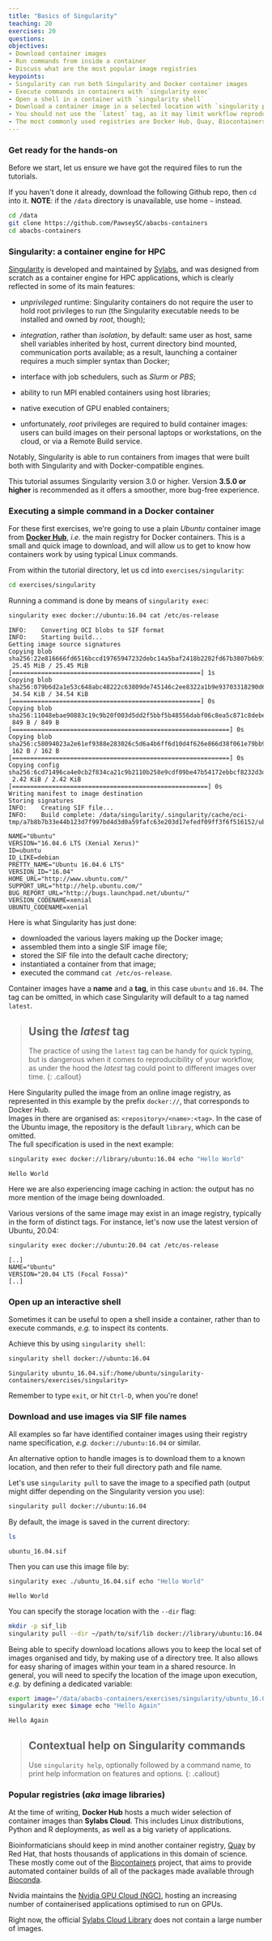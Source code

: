 ```yaml
---
title: "Basics of Singularity"
teaching: 20
exercises: 20
questions:
objectives:
- Download container images
- Run commands from inside a container
- Discuss what are the most popular image registries
keypoints:
- Singularity can run both Singularity and Docker container images
- Execute commands in containers with `singularity exec`
- Open a shell in a container with `singularity shell`
- Download a container image in a selected location with `singularity pull`
- You should not use the `latest` tag, as it may limit workflow reproducibility
- The most commonly used registries are Docker Hub, Quay, Biocontainers and Nvidia GPU Cloud
---
```



### Get ready for the hands-on

Before we start, let us ensure we have got the required files to run the tutorials.

If you haven't done it already, download the following Github repo, then `cd` into it.  **NOTE**: if the `/data` directory is unavailable, use home `~` instead.

```bash
cd /data
git clone https://github.com/PawseySC/abacbs-containers
cd abacbs-containers
```


### Singularity: a container engine for HPC

[Singularity](https://sylabs.io/singularity/) is developed and maintained by [Sylabs](https://sylabs.io), and was designed from scratch as a container engine for HPC applications, which is clearly reflected in some of its main features:

* *unprivileged* runtime: Singularity containers do not require the user to hold root privileges to run (the Singularity executable needs to be installed and owned by *root*, though);

* *integration*, rather than *isolation*, by default: same user as host, same shell variables inherited by host, current directory bind mounted, communication ports available; as a result, launching a container requires a much simpler syntax than Docker;

* interface with job schedulers, such as *Slurm* or *PBS*;

* ability to run MPI enabled containers using host libraries;

* native execution of GPU enabled containers;

* unfortunately, *root* privileges are required to build container images: users can build images on their personal laptops or workstations, on the cloud, or via a Remote Build service.

Notably, Singularity is able to run containers from images that were built both with Singularity and with Docker-compatible engines.

This tutorial assumes Singularity version 3.0 or higher. Version **3.5.0 or higher** is recommended as it offers a smoother, more bug-free experience.


### Executing a simple command in a Docker container

For these first exercises, we're going to use a plain *Ubuntu* container image from [**Docker Hub**](https://hub.docker.com), *i.e.* the main registry for Docker containers.  This is a small and quick image to download, and will allow us to get to know how containers work by using typical Linux commands.  

From within the tutorial directory, let us cd into `exercises/singularity`:

```bash
cd exercises/singularity
```

Running a command is done by means of `singularity exec`:

```bash
singularity exec docker://ubuntu:16.04 cat /etc/os-release
```

```output
INFO:    Converting OCI blobs to SIF format
INFO:    Starting build...
Getting image source signatures
Copying blob sha256:22e816666fd6516bccd19765947232debc14a5baf2418b2202fd67b3807b6b91
 25.45 MiB / 25.45 MiB [====================================================] 1s
Copying blob sha256:079b6d2a1e53c648abc48222c63809de745146c2ee8322a1b9e93703318290d6
 34.54 KiB / 34.54 KiB [====================================================] 0s
Copying blob sha256:11048ebae90883c19c9b20f003d5dd2f5bbf5b48556dabf06c8ea5c871c8debe
 849 B / 849 B [============================================================] 0s
Copying blob sha256:c58094023a2e61ef9388e283026c5d6a4b6ff6d10d4f626e866d38f061e79bb9
 162 B / 162 B [============================================================] 0s
Copying config sha256:6cd71496ca4e0cb2f834ca21c9b2110b258e9cdf09be47b54172ebbcf8232d3d
 2.42 KiB / 2.42 KiB [======================================================] 0s
Writing manifest to image destination
Storing signatures
INFO:    Creating SIF file...
INFO:    Build complete: /data/singularity/.singularity/cache/oci-tmp/a7b8b7b33e44b123d7f997bd4d3d0a59fafc63e203d17efedf09ff3f6f516152/ubuntu_16.04.sif

NAME="Ubuntu"
VERSION="16.04.6 LTS (Xenial Xerus)"
ID=ubuntu
ID_LIKE=debian
PRETTY_NAME="Ubuntu 16.04.6 LTS"
VERSION_ID="16.04"
HOME_URL="http://www.ubuntu.com/"
SUPPORT_URL="http://help.ubuntu.com/"
BUG_REPORT_URL="http://bugs.launchpad.net/ubuntu/"
VERSION_CODENAME=xenial
UBUNTU_CODENAME=xenial
```

Here is what Singularity has just done:

* downloaded the various layers making up the Docker image;
* assembled them into a single SIF image file;
* stored the SIF file into the default cache directory;
* instantiated a container from that image;
* executed the command `cat /etc/os-release`.

Container images have a **name** and a **tag**, in this case `ubuntu` and `16.04`.  The tag can be omitted, in which case Singularity will default to a tag named `latest`.


> ## Using the *latest* tag
>
> The practice of using the `latest` tag can be handy for quick typing, but is dangerous when it comes to reproducibility of your workflow, as under the hood the *latest* tag could point to different images over time.
{: .callout}


Here Singularity pulled the image from an online image registry, as represented in this example by the prefix `docker://`, that corresponds to Docker Hub.  
Images in there are organised as: `<repository>/<name>:<tag>`.  In the case of the Ubuntu image, the repository is the default `library`, which can be omitted.  
The full specification is used in the next example:

```bash
singularity exec docker://library/ubuntu:16.04 echo "Hello World"
```

```output
Hello World
```

Here we are also experiencing image caching in action: the output has no more mention of the image being downloaded.

Various versions of the same image may exist in an image registry, typically in the form of distinct tags.  For instance, let's now use the latest version of Ubuntu, 20.04:

```bash
singularity exec docker://ubuntu:20.04 cat /etc/os-release
```

```output
[..]
NAME="Ubuntu"
VERSION="20.04 LTS (Focal Fossa)"
[..]
```


### Open up an interactive shell

Sometimes it can be useful to open a shell inside a container, rather than to execute commands, *e.g.* to inspect its contents.

Achieve this by using `singularity shell`:

```bash
singularity shell docker://ubuntu:16.04
```

```output
Singularity ubuntu_16.04.sif:/home/ubuntu/singularity-containers/exercises/singularity>
```

Remember to type `exit`, or hit `Ctrl-D`, when you're done!


### Download and use images via SIF file names

All examples so far have identified container images using their registry name specification, *e.g.* `docker://ubuntu:16.04` or similar.

An alternative option to handle images is to download them to a known location, and then refer to their full directory path and file name.

Let's use `singularity pull` to save the image to a specified path (output might differ depending on the Singularity version you use):

```bash
singularity pull docker://ubuntu:16.04
```

By default, the image is saved in the current directory:

```bash
ls
```

```output
ubuntu_16.04.sif
```

Then you can use this image file by:

```bash
singularity exec ./ubuntu_16.04.sif echo "Hello World"
```

```output
Hello World
```

You can specify the storage location with the `--dir` flag:

```bash
mkdir -p sif_lib
singularity pull --dir ~/path/to/sif/lib docker://library/ubuntu:16.04
```

Being able to specify download locations allows you to keep the local set of images organised and tidy, by making use of a directory tree.  It also allows for easy sharing of images within your team in a shared resource.  In general, you will need to specify the location of the image upon execution, *e.g.* by defining a dedicated variable:

```bash
export image="/data/abacbs-containers/exercises/singularity/ubuntu_16.04.sif"
singularity exec $image echo "Hello Again"
```

```output
Hello Again
```


> ## Contextual help on Singularity commands
>
> Use `singularity help`, optionally followed by a command name, to print help information on features and options.
{: .callout}


### Popular registries (*aka* image libraries)

At the time of writing, **Docker Hub** hosts a much wider selection of container images than **Sylabs Cloud**.  This includes Linux distributions, Python and R deployments, as well as a big variety of applications.

Bioinformaticians should keep in mind another container registry, [Quay](https://quay.io) by Red Hat, that hosts thousands of applications in this domain of science.  These mostly come out of the [Biocontainers](https://biocontainers.pro) project, that aims to provide automated container builds of all of the packages made available through [Bioconda](https://bioconda.github.io).

Nvidia maintains the [Nvidia GPU Cloud (NGC)](https://ngc.nvidia.com), hosting an increasing number of containerised applications optimised to run on GPUs.

Right now, the official [Sylabs Cloud Library](https://cloud.sylabs.io) does not contain a large number of images.


